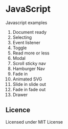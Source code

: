 # JavaScript

Javascript examples

1. Document ready
2. Selecting
3. Event listener
4. Toggle
6. Read more or less
5. Modal
6. Scroll sticky nav
7. Hamburger Nav
8. Fade in
9.	Animated SVG
10. Slide in slide out
11. Fade in fade out
12. Drawer

## Licence

Licensed under MIT License